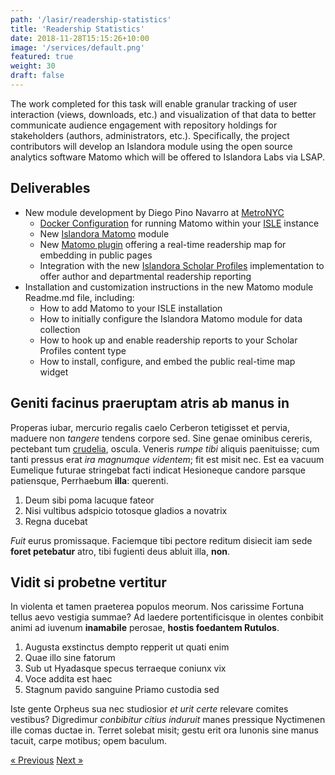 ```yaml
---
path: '/lasir/readership-statistics'
title: 'Readership Statistics'
date: 2018-11-28T15:15:26+10:00
image: '/services/default.png'
featured: true
weight: 30
draft: false
---
```


The work completed for this task will enable granular tracking of user interaction (views, downloads, etc.) and visualization of that data to better communicate audience engagement with repository holdings for stakeholders (authors, administrators, etc.). Specifically, the project contributors will develop an Islandora module using the open source analytics software Matomo which will be offered to Islandora Labs via LSAP.  

## Deliverables

* New module development by Diego Pino Navarro at [MetroNYC](https://metro.org/)
  * [Docker Configuration](https://github.com/mnylc/isle_matomo_docker) for running Matomo within your [ISLE](/isle) instance
  * New [Islandora Matomo](https://github.com/mnylc/islandora_matomo) module
  * New [Matomo plugin](https://github.com/mnylc/plugin-UserCountryMapIslandora) offering a real-time readership map for embedding in public pages
  * Integration with the new [Islandora Scholar Profiles](/lasir/scholar-profiles) implementation to offer author and departmental readership reporting
* Installation and customization instructions in the new Matomo module Readme.md file, including:
  * How to add Matomo to your ISLE installation
  * How to initially configure the Islandora Matomo module for data collection
  * How to hook up and enable readership reports to your Scholar Profiles content type
  * How to install, configure, and embed the public real-time map widget


## Geniti facinus praeruptam atris ab manus in

Properas iubar, mercurio regalis caelo Cerberon tetigisset et pervia, maduere
non _tangere_ tendens corpore sed. Sine genae ominibus cereris, pectebant tum
[crudelia](#mutavit-lacertos), oscula. Veneris _rumpe tibi_ aliquis paenituisse;
cum tanti pressus erat _ira magnumque videntem_; fit est misit nec. Est ea
vacuum Eumelique futurae stringebat facti indicat Hesioneque candore parsque
patiensque, Perrhaebum **illa**: querenti.

1. Deum sibi poma lacuque fateor
2. Nisi vultibus adspicio totosque gladios a novatrix
3. Regna ducebat

_Fuit_ eurus promissaque. Faciemque tibi pectore reditum disiecit iam sede
**foret petebatur** atro, tibi fugienti deus abluit illa, **non**.

## Vidit si probetne vertitur

In violenta et tamen praeterea populos meorum. Nos carissime Fortuna tellus aevo
vestigia summae? Ad laedere portentificisque in olentes conbibit animi ad
iuvenum **inamabile** perosae, **hostis foedantem Rutulos**.

1. Augusta exstinctus dempto repperit ut quati enim
2. Quae illo sine fatorum
3. Sub ut Hyadasque specus terraeque coniunx vix
4. Voce addita est haec
5. Stagnum pavido sanguine Priamo custodia sed

Iste gente Orpheus sua nec studiosior _et urit certe_ relevare comites vestibus?
Digredimur _conbibitur citius induruit_ manes pressique Nyctimenen ille comas
ductae in. Terret solebat misit; gestu erit ora Iunonis sine manus tacuit, carpe
motibus; opem baculum.

[« Previous](/lasir/seo) [Next »](/lasir/scholar-profiles)
